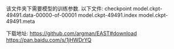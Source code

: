 该文件夹下需要模型的训练参数. 以下文件: 
checkpoint
model.ckpt-49491.data-00000-of-00001
model.ckpt-49491.index
model.ckpt-49491.meta

下载地址: 
https://github.com/argman/EAST#download
https://pan.baidu.com/s/1jHWDrYQ
